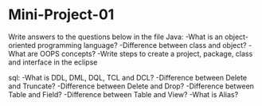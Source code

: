 # Mini-Project-01
Write answers to the questions below in the file
Java:
   -What is an object-oriented programming language?
   -Difference between class and object?
   -What are OOPS concepts?
   -Write steps to create a project, package, class and interface in the eclipse


sql:
   -What is DDL, DML, DQL, TCL and DCL?
	-Difference between Delete and Truncate?
	-Difference between Delete and Drop?
	-Difference between Table and Field?
	-Difference between Table and View?
	-What is Alias?

